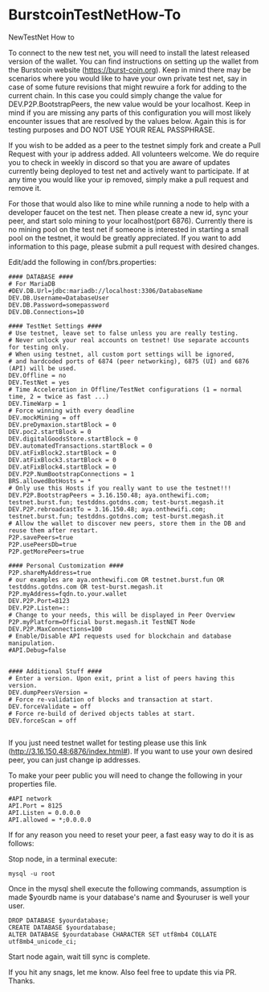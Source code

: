 # BurstcoinTestNetHow-To
NewTestNet How to

To connect to the new test net, you will need to install the latest released version of the wallet. You can find instructions on setting up the wallet from the Burstcoin website (https://burst-coin.org). Keep in mind there may be scenarios where you would like to have your own private test net, say in case of some future revisions that might rewuire a fork for adding to the current chain. In this case you could simply change the value for DEV.P2P.BootstrapPeers, the new value would be your localhost. Keep in mind if you are missing any parts of this configuration you will most likely encounter issues that are resolved by the values below. Again this is for testing purposes and DO NOT USE YOUR REAL PASSPHRASE. 

If you wish to be added as a peer to the testnet simply fork and create a Pull Request with your ip address added. All volunteers welcome. We do require you to check in weekly in discord so that you are aware of updates currently being deployed to test net and actively want to participate. If at any time you would like your ip removed, simply make a pull request and remove it. 

For those that would also like to mine while running a node to help with a developer faucet on the test net. Then please create a new id, sync your peer, and start solo mining to your localhost(port 6876). Currently there is no mining pool on the test net if someone is interested in starting a small pool on the testnet, it would be greatly appreciated. If you want to add information to this page, please submit a pull request with desired changes. 


Edit/add the following in conf/brs.properties: 
````
#### DATABASE ####
# For MariaDB
#DEV.DB.Url=jdbc:mariadb://localhost:3306/DatabaseName
DEV.DB.Username=DatabaseUser
DEV.DB.Password=somepassword
DEV.DB.Connections=10

#### TestNet Settings ####
# Use testnet, leave set to false unless you are really testing.
# Never unlock your real accounts on testnet! Use separate accounts for testing only.
# When using testnet, all custom port settings will be ignored,
# and hardcoded ports of 6874 (peer networking), 6875 (UI) and 6876 (API) will be used.
DEV.Offline = no
DEV.TestNet = yes
# Time Acceleration in Offline/TestNet configurations (1 = normal time, 2 = twice as fast ...)
DEV.TimeWarp = 1
# Force winning with every deadline
DEV.mockMining = off
DEV.preDymaxion.startBlock = 0
DEV.poc2.startBlock = 0
DEV.digitalGoodsStore.startBlock = 0
DEV.automatedTransactions.startBlock = 0
DEV.atFixBlock2.startBlock = 0
DEV.atFixBlock3.startBlock = 0
DEV.atFixBlock4.startBlock = 0
DEV.P2P.NumBootstrapConnections = 1
BRS.allowedBotHosts = *
# Only use this Hosts if you really want to use the testnet!!!
DEV.P2P.BootstrapPeers = 3.16.150.48; aya.onthewifi.com; testnet.burst.fun; testddns.gotdns.com; test-burst.megash.it
DEV.P2P.rebroadcastTo = 3.16.150.48; aya.onthewifi.com; testnet.burst.fun; testddns.gotdns.com; test-burst.megash.it
# Allow the wallet to discover new peers, store them in the DB and reuse them after restart.
P2P.savePeers=true
P2P.usePeersDb=true
P2P.getMorePeers=true

#### Personal Customization ####
P2P.shareMyAddress=true
# our examples are aya.onthewifi.com OR testnet.burst.fun OR testddns.gotdns.com OR test-burst.megash.it
P2P.myAddress=fqdn.to.your.wallet
DEV.P2P.Port=8123
DEV.P2P.Listen=::
# Change to your needs, this will be displayed in Peer Overview
P2P.myPlatform=Official burst.megash.it TestNET Node
DEV.P2P.MaxConnections=100
# Enable/Disable API requests used for blockchain and database manipulation.
#API.Debug=false


#### Additional Stuff ####
# Enter a version. Upon exit, print a list of peers having this version.
DEV.dumpPeersVersion =
# Force re-validation of blocks and transaction at start.
DEV.forceValidate = off
# Force re-build of derived objects tables at start.
DEV.forceScan = off


````

If you just need testnet wallet for testing please use this link (http://3.16.150.48:6876/index.html#). If you want to use your own desired peer, you can just change ip addresses. 


To make your peer public you will need to change the following in your properties file.
````
#API network 
API.Port = 8125 
API.Listen = 0.0.0.0
API.allowed = *;0.0.0.0
````
If for any reason you need to reset your peer, a fast easy way to do it is as follows:

Stop node, in a terminal execute:
````
mysql -u root
````
Once in the mysql shell execute the following commands, assumption is made $yourdb name is your database's name and $youruser is well your user.
````
DROP DATABASE $yourdatabase;
CREATE DATABASE $yourdatabase;
ALTER DATABASE $yourdatabase CHARACTER SET utf8mb4 COLLATE utf8mb4_unicode_ci;
````
Start node again, wait till sync is complete. 

If you hit any snags, let me know. Also feel free to update this via PR. Thanks.
